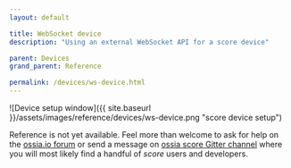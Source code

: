 ```yaml
---
layout: default

title: WebSocket device
description: "Using an external WebSocket API for a score device"

parent: Devices
grand_parent: Reference

permalink: /devices/ws-device.html
---
```


![Device setup window]({{ site.baseurl }}/assets/images/reference/devices/ws-device.png "score device setup")

Reference is not yet available. Feel more than welcome to ask for help on the [ossia.io forum](https://forum.ossia.io) or send a message on [ossia score Gitter channel](https://gitter.im/ossia/score) where you will most likely find a handful of *score* users and developers.